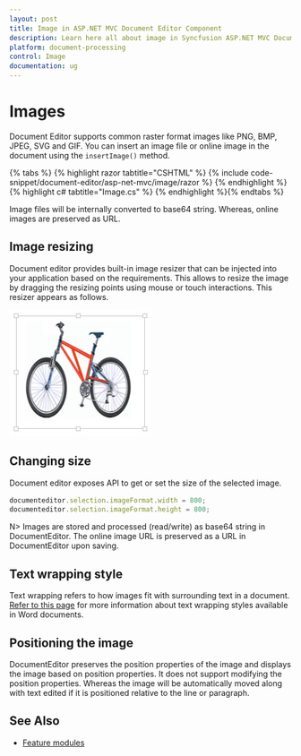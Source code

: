 ```yaml
---
layout: post
title: Image in ASP.NET MVC Document Editor Component
description: Learn here all about image in Syncfusion ASP.NET MVC Document Editor component of Syncfusion Essential JS 2 and more.
platform: document-processing
control: Image
documentation: ug
---
```



# Images

Document Editor supports common raster format images like PNG, BMP, JPEG, SVG and GIF. You can insert an image file or online image in the document using the `insertImage()` method.



{% tabs %}
{% highlight razor tabtitle="CSHTML" %}
{% include code-snippet/document-editor/asp-net-mvc/image/razor %}
{% endhighlight %}
{% highlight c# tabtitle="Image.cs" %}
{% endhighlight %}{% endtabs %}




Image files will be internally converted to base64 string. Whereas, online images are preserved as URL.

## Image resizing

Document editor provides built-in image resizer that can be injected into your application based on the requirements. This allows to resize the image by dragging the resizing points using mouse or touch interactions. This resizer appears as follows.

![Image](images/image.JPG)

## Changing size

Document editor exposes API to get or set the size of the selected image.

```typescript
documenteditor.selection.imageFormat.width = 800;
documenteditor.selection.imageFormat.height = 800;
```

N> Images are stored and processed (read/write) as base64 string in DocumentEditor. The online image URL is preserved as a URL in DocumentEditor upon saving.

## Text wrapping style

Text wrapping refers to how images fit with surrounding text in a document. [Refer to this page](./text-wrapping-style) for more information about text wrapping styles available in Word documents.

## Positioning the image

DocumentEditor preserves the position properties of the image and displays the image based on position properties. It does not support modifying the position properties. Whereas the image will be automatically moved along with text edited if it is positioned relative to the line or paragraph.

## See Also

* [Feature modules](./feature-module)
